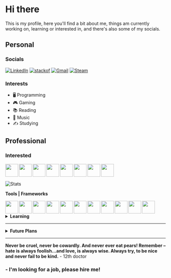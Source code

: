 # Hi there

This is my profile, here you'll find a bit about me, things am currently working on, learning or interested in, and there's also some of my socials.

## Personal

### Socials
[![LinkedIn](https://img.shields.io/badge/LinkedIn-0077B5?style=for-the-badge&logo=linkedin&logoColor=white)](https://www.linkedin.com/in/frederico-esch-pereira-525424226/)
[![stackof](https://img.shields.io/badge/Stack_Overflow-FE7A16?style=for-the-badge&logo=stack-overflow&logoColor=white)](https://stackoverflow.com/users/12002056/fred-esch)
[![Gmail](https://img.shields.io/badge/Gmail-D14836?style=for-the-badge&logo=gmail&logoColor=white)](mailto:fredeschpe@gmail.com)
[![Steam](https://img.shields.io/badge/Steam-000000?style=for-the-badge&logo=steam&logoColor=white)](https://steamcommunity.com/profiles/76561198165285645/)
### Interests
- 🖥️ Programming
- 🎮 Gaming
- 📚 Reading
- 🎵 Music
- ✍️ Studying

## Professional

### Interested

<img width="40px" align="left" src="https://cdn.jsdelivr.net/gh/devicons/devicon/icons/c/c-original.svg" />
<img width="40px" align="left" src="https://cdn.jsdelivr.net/gh/devicons/devicon/icons/cplusplus/cplusplus-original.svg" />
<img width="40px" align="left" src="https://cdn.jsdelivr.net/gh/devicons/devicon/icons/csharp/csharp-original.svg" />
<img width="40px" align="left" src="https://cdn.jsdelivr.net/gh/devicons/devicon/icons/lua/lua-original-wordmark.svg" />
<img width="40px" align="left" src="https://cdn.jsdelivr.net/gh/devicons/devicon/icons/arduino/arduino-original-wordmark.svg" />
<img width="40px" align="left" src="https://cdn.jsdelivr.net/gh/devicons/devicon/icons/zig/zig-original.svg" />
<img width="40px" align="left" src="https://cdn.jsdelivr.net/gh/devicons/devicon/icons/haskell/haskell-original.svg" />
<img width="40px" src="https://cdn.jsdelivr.net/gh/devicons/devicon/icons/python/python-original.svg" />


![Stats](https://github-readme-stats.vercel.app/api/top-langs/?username=Frederico-Esch&theme=tokyonight&hide=Html)

<b>Tools | Frameworks</b>

<img width="40px" align="left" src="https://cdn.jsdelivr.net/gh/devicons/devicon/icons/bash/bash-original.svg" />
<img width="40px" align="left" src="https://cdn.jsdelivr.net/gh/devicons/devicon/icons/jupyter/jupyter-original-wordmark.svg" />
<img width="40px" align="left" src="https://cdn.jsdelivr.net/gh/devicons/devicon/icons/numpy/numpy-original.svg" />
<img width="40px" align="left" src="https://docs.scipy.org/doc/scipy/_static/logo.svg" />
<img width="40px" align="left" src="https://cdn-images-1.medium.com/max/1200/1*iDQvKoz7gGHc6YXqvqWWZQ.png" />
<img height="40px" align="left" src="https://upload.wikimedia.org/wikipedia/commons/thumb/0/05/Scikit_learn_logo_small.svg/1200px-Scikit_learn_logo_small.svg.png" />
<img width="40px" align="left" src="https://upload.wikimedia.org/wikipedia/commons/thumb/8/84/Matplotlib_icon.svg/1200px-Matplotlib_icon.svg.png" />
<img width="40px" align="left" src="https://user-images.githubusercontent.com/315810/92161415-9e357100-edfe-11ea-917d-f9e33fd60741.png" />
<img width="40px" align="left" src="https://cdn.jsdelivr.net/gh/devicons/devicon/icons/git/git-original.svg" />
<img width="40px" align="left" src="https://cdn.jsdelivr.net/gh/devicons/devicon/icons/vim/vim-original.svg" />
<img width="40px" src="https://cdn.jsdelivr.net/gh/devicons/devicon/icons/vscode/vscode-original.svg" />

<details>
  <summary><b>Learning</b></summary>
  </br>
  <img width="40px" align="left" src="https://cdn.jsdelivr.net/gh/devicons/devicon/icons/rust/rust-plain.svg" />
  <img width="40px" align="left" src="https://cdn.jsdelivr.net/gh/devicons/devicon/icons/dart/dart-original.svg" />
  <img width="40px" align="left" src="https://cdn.jsdelivr.net/gh/devicons/devicon/icons/flutter/flutter-original.svg" />
  <img width="40px" align="left" src="https://cdn.jsdelivr.net/gh/devicons/devicon/icons/dotnetcore/dotnetcore-original.svg" />
  <img width="40px" src="https://cdn.jsdelivr.net/gh/devicons/devicon/icons/qt/qt-original.svg" />
</details>

---

<details>
  <summary><b>Future Plans</b></summary>
  </br>
  <img width="40px" align="left" src="https://cdn.jsdelivr.net/gh/devicons/devicon/icons/typescript/typescript-original.svg" />
  <img width="40px" align="left" src="https://cdn.jsdelivr.net/gh/devicons/devicon/icons/julia/julia-original.svg" />
  <img width="40px" align="left" src="https://cdn.jsdelivr.net/gh/devicons/devicon/icons/clojure/clojure-original.svg" />
  <img width="40px" align="left" src="https://cdn.jsdelivr.net/gh/devicons/devicon/icons/go/go-original-wordmark.svg" />
  <img width="40px" src="https://avatars.githubusercontent.com/u/63681715?s=200&v=4" />
</details>

---


**Never be cruel, never be cowardly. And never ever eat pears! Remember – hate is always foolish…and love, is always wise. Always try, to be nice and never fail to be kind.** - 12th doctor
  
### - I'm looking for a job, please hire me!

